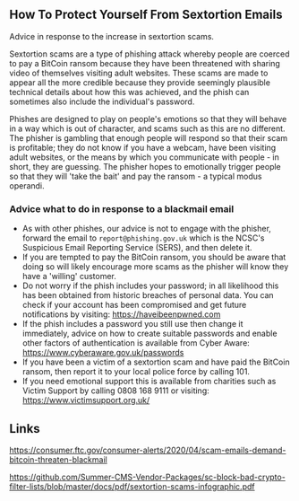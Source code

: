 ## How To Protect Yourself From Sextortion Emails

Advice in response to the increase in sextortion scams.

Sextortion scams are a type of phishing attack whereby people are coerced to pay a BitCoin ransom because they have been threatened with sharing video of themselves visiting adult websites. These scams are made to appear all the more credible because they provide seemingly plausible technical details about how this was achieved, and the phish can sometimes also include the individual's password.

Phishes are designed to play on people's emotions so that they will behave in a way which is out of character, and scams such as this are no different. The phisher is gambling that enough people will respond so that their scam is profitable; they do not know if you have a webcam, have been visiting adult websites, or the means by which you communicate with people - in short, they are guessing. The phisher hopes to emotionally trigger people so that they will 'take the bait' and pay the ransom - a typical modus operandi.

### Advice what to do in response to a blackmail email

* As with other phishes, our advice is not to engage with the phisher, forward the email to `report@phishing.gov.uk` which is the NCSC's Suspicious Email Reporting Service (SERS), and then delete it.
* If you are tempted to pay the BitCoin ransom, you should be aware that doing so will likely encourage more scams as the phisher will know they have a 'willing' customer.
* Do not worry if the phish includes your password; in all likelihood this has been obtained from historic breaches of personal data. You can check if your account has been compromised and get future notifications by visiting: https://haveibeenpwned.com
* If the phish includes a password you still use then change it immediately, advice on how to create suitable passwords and enable other factors of authentication is available from Cyber Aware: https://www.cyberaware.gov.uk/passwords
* If you have been a victim of a sextortion scam and have paid the BitCoin ransom, then report it to your local police force by calling 101. 
* If you need emotional support this is available from charities such as Victim Support by calling 0808 168 9111 or visiting: https://www.victimsupport.org.uk/

## Links

https://consumer.ftc.gov/consumer-alerts/2020/04/scam-emails-demand-bitcoin-threaten-blackmail

https://github.com/Summer-CMS-Vendor-Packages/sc-block-bad-crypto-filter-lists/blob/master/docs/pdf/sextortion-scams-infographic.pdf
